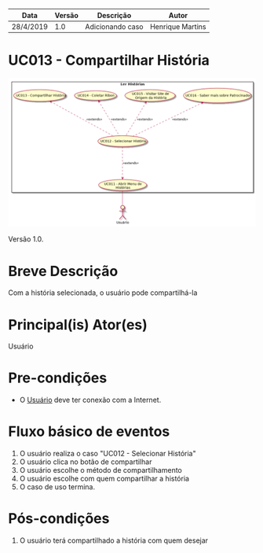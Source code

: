 | Data       | Versão  | Descrição       | Autor            |
| ---------- | ------- | --------------- | ---------------- |
| 28/4/2019 | 1.0 | Adicionando caso | Henrique Martins |


# UC013 - Compartilhar História


![diagrama](Ler_Historia.png)

Versão 1.0.

# Breve Descrição
Com a história selecionada, o usuário pode compartilhá-la

# Principal(is) Ator(es)
Usuário

# Pre-condições
- O [Usuário](https://github.com/requisitos-2019-1/Ribon/blob/master/Modelagem%20de%20Requisitos/Lexicos/Usuário.md) deve ter conexão com a Internet.

# Fluxo básico de eventos
1. O usuário realiza o caso "UC012 - Selecionar História"
1. O usuário clica no botão de compartilhar
1. O usuário escolhe o método de compartilhamento
1. O usuário escolhe com quem compartilhar a história
1. O caso de uso termina.

# Pós-condições
1. O usuário terá compartilhado a história com quem desejar
